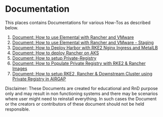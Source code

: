 # Documentation
This places contains Documentations for various How-Tos as described below.

1. [Document: How to use Elemental with Rancher and VMware](./Document-Elemental-Vmware-Prod-TPU-Emulate/How-to-use-Elemental-with-Rancher-and-VMware.md)
2. [Document: How to use Elemental with Rancher and VMware - Staging](./Document-Elemental-Vmware-Staging/How-to-use-Elemental-with-Rancher-and-VMware-Staging.md)
3. [Document: How to Deploy Harbor with RKE2 Nginx Ingress and MetalLB](./Document-Harbor-RKE2-Nginx-Ingress-MetalLB/Harbor-with-RKE2-Persistentvolume-Ingress-MetalLB.md)
4. [Document: How to deploy Rancher on AKS](./Document-Resolve-Issue-with-Rancher-Deployment-on-AKS/Rancher-AKS-Issue.md)
5. [Document: How to setup Private-Registry](./Document-Setup-RKE2-With-Rancher-in-HA-AIRGAP/Document-1-Setup-Private-Registry.md)
6. [Document: How to Populate Private Registry with RKE2 & Rancher Images](./Document-Setup-RKE2-With-Rancher-in-HA-AIRGAP/Document-2-Populate-Private-Registry-RKE2&Rancher-Images.md)
7. [Document: How to setup RKE2, Rancher & Downstream Cluster using Private Registry in AIRGAP](./Document-Setup-RKE2-With-Rancher-in-HA-AIRGAP/Document-3-Provision-Airgap-RKE2-Rancher-Downstrstream-Cluster-using-Private-Registry.md)

Disclaimer: These Documents are created for educational and RnD purpose only and may result in non functioning systems and there may be scenarios where user might need to reinstall everything. In such cases the Document or the creators or contributors of these document should not be held responsible.
